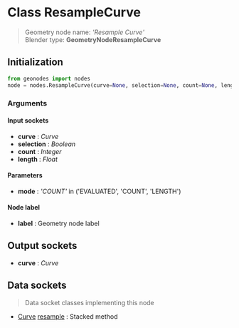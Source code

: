 
# Class ResampleCurve

> Geometry node name: _'Resample Curve'_<br>Blender type:  **GeometryNodeResampleCurve**

## Initialization


```python
from geonodes import nodes
node = nodes.ResampleCurve(curve=None, selection=None, count=None, length=None, mode='COUNT', label=None)
```


### Arguments


#### Input sockets



- **curve** : _Curve_
- **selection** : _Boolean_
- **count** : _Integer_
- **length** : _Float_



#### Parameters



- **mode** : _'COUNT'_ in ('EVALUATED', 'COUNT', 'LENGTH')



#### Node label



- **label** : Geometry node label



## Output sockets



- **curve** : _Curve_



## Data sockets

> Data socket classes implementing this node


- [Curve](../sockets/Curve.md) [resample](../sockets/Curve.md#resample) : Stacked method


